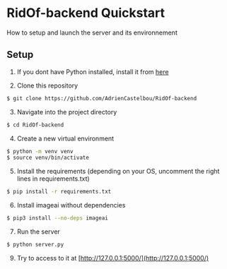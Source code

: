 # RidOf-backend Quickstart

How to setup and launch the server and its environnement

## Setup

1. If you dont have Python installed, install it from [here](https://www.python.org/downloads/)

2. Clone this repository 
```bash
$ git clone https://github.com/AdrienCastelbou/RidOf-backend
```

3. Navigate into the project directory
```bash
$ cd RidOf-backend
```

4. Create a new virtual environment
```bash
$ python -m venv venv
$ source venv/bin/activate
```

5. Install the requirements (depending on your OS, uncomment the right lines in requirements.txt)
```bash
$ pip install -r requirements.txt
```

6. Install imageai without dependencies
```bash
$ pip3 install --no-deps imageai
``` 

7. Run the server
```bash
$ python server.py
```

9. Try to access to it at [http://127.0.0.1:5000/](http://127.0.0.1:5000/)
